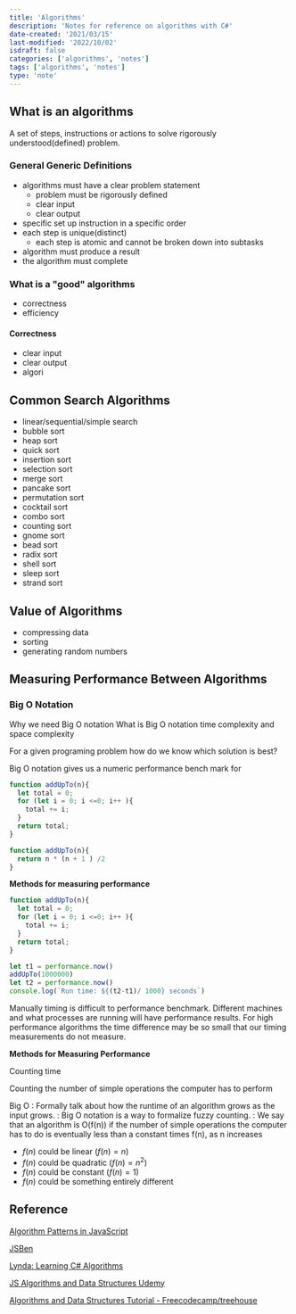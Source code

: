```yaml
---
title: 'Algorithms'
description: 'Notes for reference on algorithms with C#'
date-created: '2021/03/15'
last-modified: '2022/10/02'
isdraft: false
categories: ['algorithms', 'notes']
tags: ['algorithms', 'notes']
type: 'note'
---
```


## What is an algorithms

A set of steps, instructions or actions to solve rigorously understood(defined) problem.

### General Generic Definitions

- algorithms must have a clear problem statement
  - problem must be rigorously defined
  - clear input
  - clear output
- specific set up instruction in a specific order
- each step is unique(distinct)
  - each step is atomic and cannot be broken down into subtasks
- algorithm must produce a result
- the algorithm must complete

### What is a "good" algorithms

- correctness
- efficiency

#### Correctness

- clear input
- clear output
- algori

## Common Search Algorithms

- linear/sequential/simple search
- bubble sort
- heap sort
- quick sort
- insertion sort
- selection sort
- merge sort
- pancake sort
- permutation sort
- cocktail sort
- combo sort
- counting sort
- gnome sort
- bead sort
- radix sort
- shell sort
- sleep sort
- strand sort

## Value of Algorithms

- compressing data
- sorting
- generating random numbers

## Measuring Performance Between Algorithms

### Big O Notation

Why we need Big O notation
What is Big O notation
time complexity and space complexity

For a given programing problem how do we know which solution is best?

Big O notation gives us a numeric performance bench mark for

```JavaScript
function addUpTo(n){
  let total = 0;
  for (let i = 0; i <=0; i++ ){
    total += i;
  }
  return total;
}
```

```JavaScript
function addUpTo(n){
  return n * (n + 1 ) /2
}
```

**Methods for measuring performance**

```JavaScript
function addUpTo(n){
  let total = 0;
  for (let i = 0; i <=0; i++ ){
    total += i;
  }
  return total;
}

let t1 = performance.now()
addUpTo(1000000)
let t2 = performance.now()
console.log(`Run time: ${(t2-t1)/ 1000} seconds`)
```

Manually timing is difficult to performance benchmark. Different machines and what processes are running will have performance results. For high performance algorithms the time difference may be so small that our timing measurements do not measure.

**Methods for Measuring Performance**

Counting time

Counting the number of simple operations the computer has to perform

Big O
: Formally talk about how the runtime of an algorithm grows as the input grows.
: Big O notation is a way to formalize fuzzy counting.
: We say that an algorithm is O(f(n)) if the number of simple operations the computer has to do is eventually less than a constant times f(n), as n increases

- $f(n)$ could be linear $(f(n) = n)$
- $f(n)$ could be quadratic $(f(n) = n^2)$
- $f(n)$ could be constant $(f(n) = 1)$
- $f(n)$ could be something entirely different

## Reference

[Algorithm Patterns in JavaScript](/algorithm-patterns-in-javascript)

[JSBen](https://jsben.ch/)

[Lynda: Learning C# Algorithms](https://www.lynda.com/C-tutorials/Learning-C-Algorithms/604241-2.html)

[JS Algorithms and Data Structures Udemy](https://www.udemy.com/course/js-algorithms-and-data-structures-masterclass/learn/lecture/11198358#overview)

[Algorithms and Data Structures Tutorial - Freecodecamp/treehouse](https://www.youtube.com/watch?v=8hly31xKli0)
